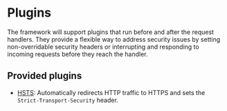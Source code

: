 # Plugins

The framework will support plugins that run before and after the request handlers. They provide a flexible way to address security issues by setting non-overridable security headers or interrupting and responding to incoming requests before they reach the handler.

## Provided plugins

- [HSTS](https://github.com/google/go-safeweb/blob/master/docs/plugins/hsts.md): Automatically redirects HTTP traffic to HTTPS and sets the `Strict-Transport-Security` header.
